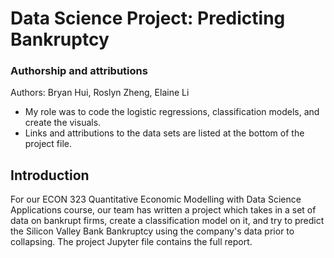 # Data Science Project: Predicting Bankruptcy

### Authorship and attributions
Authors: Bryan Hui, Roslyn Zheng, Elaine Li
* My role was to code the logistic regressions, classification models, and create the visuals. 
* Links and attributions to the data sets are listed at the bottom of the project file.

## Introduction
For our ECON 323 Quantitative Economic Modelling with Data Science Applications course, our team has written a project which takes in a set of data on bankrupt firms, create a classification model on it, and try to predict the Silicon Valley Bank Bankruptcy using the company's data prior to collapsing. The project Jupyter file contains the full report. 
